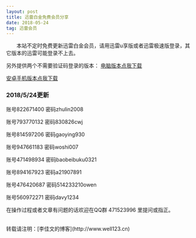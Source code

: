 ```yaml
---
layout: post
title: 迅雷白金免费会员分享
date: 2018-05-24 
tag: 迅雷会员
---
```


　　本站不定时免费更新迅雷白金会员，请用迅雷u享版或者迅雷极速版登录，其它版本的迅雷可能登录不上去。

另外提供两个不需要验证码登录的版本：
[电脑版本点我下载](https://sm.myapp.com/original/Download/ThunderSpeed1.0.35.366.exe)

[安卓手机版本点我下载](http://dow.copy.im/o_1cclmeosh1se71ej1ims14s3knl9.apk)

### 2018/5/24更新

账号822671400   密码zhulin2008

账号793770132   密码830826cwj

账号814597206   密码gaoying930

账号947661183   密码woshi007

账号471498934   密码baobeibuku0321

账号894167923   密码a21907891

账号476420687   密码514233210owen

账号560972271   密码davy1234



在操作过程或者文章有问题的话欢迎在QQ群 471523996 里提问或指正。


<br>
转载请注明：[李佳文的博客](http://www.well123.cn)


